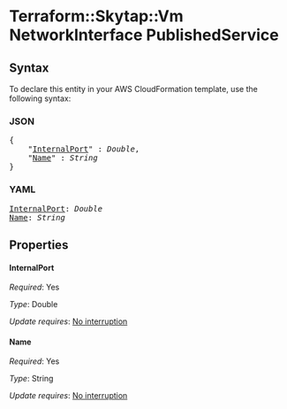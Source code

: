 # Terraform::Skytap::Vm NetworkInterface PublishedService

## Syntax

To declare this entity in your AWS CloudFormation template, use the following syntax:

### JSON

<pre>
{
    "<a href="#internalport" title="InternalPort">InternalPort</a>" : <i>Double</i>,
    "<a href="#name" title="Name">Name</a>" : <i>String</i>
}
</pre>

### YAML

<pre>
<a href="#internalport" title="InternalPort">InternalPort</a>: <i>Double</i>
<a href="#name" title="Name">Name</a>: <i>String</i>
</pre>

## Properties

#### InternalPort

_Required_: Yes

_Type_: Double

_Update requires_: [No interruption](https://docs.aws.amazon.com/AWSCloudFormation/latest/UserGuide/using-cfn-updating-stacks-update-behaviors.html#update-no-interrupt)

#### Name

_Required_: Yes

_Type_: String

_Update requires_: [No interruption](https://docs.aws.amazon.com/AWSCloudFormation/latest/UserGuide/using-cfn-updating-stacks-update-behaviors.html#update-no-interrupt)

